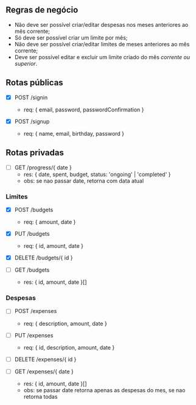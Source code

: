 ## Regras de negócio
- Não deve ser possível criar/editar despesas nos meses anteriores ao mês corrente;
- Só deve ser possível criar um limite por mês;
- Não deve ser possível criar/editar limites de meses anteriores ao mês corrente;
- Deve ser possível editar e excluir um limite criado do mês *corrente ou superior*.

## Rotas públicas

- [x] POST /signin
  - req: { email, password, passwordConfirmation }

- [x] POST /signup
  - req: { name, email, birthday, password }

## Rotas privadas

- [ ] GET /progress/{ date }
  - res: { date, spent, budget, status: 'ongoing' | 'completed' }
  - obs: se nao passar date, retorna com data atual 

### Limites

- [X] POST /budgets
  - req: { amount, date }

- [X] PUT /budgets
  - req: { id, amount, date }

- [X] DELETE /budgets/{ id }

- [ ] GET /budgets
  - res: { id, amount, date }[]

### Despesas

- [ ] POST /expenses
  - req: { description, amount, date }

- [ ] PUT /expenses
  - req: { id, description, amount, date }

- [ ] DELETE /expenses/{ id }

- [ ] GET /expenses/{ date }
  - res: { id, amount, date }[]
  - obs: se passar date retorna apenas as despesas do mes, se nao retorna todas
